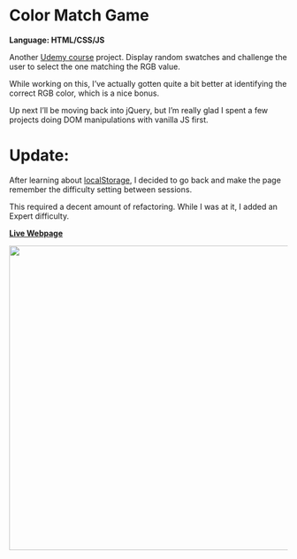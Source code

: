 # Color Match Game
<strong>Language: HTML/CSS/JS</strong>

Another <a href="https://www.udemy.com/the-web-developer-bootcamp/">Udemy course</a> project. Display random swatches and challenge the user to select the one matching the RGB value.

While working on this, I’ve actually gotten quite a bit better at identifying the correct RGB color, which is a nice bonus.

Up next I’ll be moving back into jQuery, but I’m really glad I spent a few projects doing DOM manipulations with vanilla JS first.

# Update: 

After learning about <a href="https://developer.mozilla.org/en-US/docs/Web/API/Window/localStorage">localStorage</a>, I decided to go back and make the page remember the difficulty setting between sessions. 

This required a decent amount of refactoring. While I was at it, I added an Expert difficulty. 

<a href="http://dargacode.github.io/UdemyColorMatchGame/"><b>Live Webpage</b></a>

<img src ="http://41.media.tumblr.com/b884a69befd2604f2893d2466a81bf1a/tumblr_inline_o58oc1MXIp1tvc5hi_1280.png" width="550">
